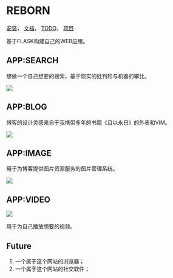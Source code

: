 # REBORN

[安装](http://serv_pro:3000/zswj123/reborn/src/master/INSTALL.md)，
[文档](http://serv_pro:5000/reborn/)，
[TODO](http://serv_pro:3000/zswj123/reborn/src/master/TODO.md)，
[项目](http://serv_pro:3000/zswj123/reborn/src/master/PROJECT.md)

基于FLASK构建自己的WEB应用。

## APP:SEARCH

想做一个自己想要的搜索，基于现实的批判和与机器的攀比。

![](http://serv_pro:3000/zswj123/reborn/raw/master/search.png)

## APP:BLOG

博客的设计灵感来自于我携带多年的书籍《且以永日》的外表和VIM。

![](http://serv_pro:3000/zswj123/reborn/raw/master/blog.png)

## APP:IMAGE

用于为博客提供图片资源服务的图片管理系统。

![](http://serv_pro:3000/zswj123/reborn/raw/master/image.png)

## APP:VIDEO

![](http://serv_pro:3000/zswj123/reborn/raw/master/video.png)

用于为自己播放想要的视频。

## Future

1. 一个属于这个网站的浏览器；
2. 一个属于这个网站的社交软件；